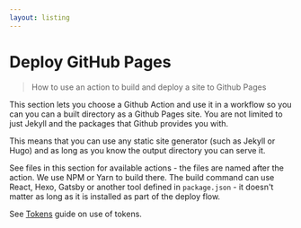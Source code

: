 ```yaml
---
layout: listing
---
```

# Deploy GitHub Pages
> How to use an action to build and deploy a site to Github Pages

This section lets you choose a Github Action and use it in a workflow so you can you can a built directory as a Github Pages site. You are not limited to just Jekyll and the packages that Github provides you with.

This means that you can use any static site generator (such as Jekyll or Hugo) and as long as you know the output directory you can serve it.

See files in this section for available actions - the files are named after the action. We use NPM or Yarn to build there. The build command can use React, Hexo, Gatsby or another tool defined in `package.json` - it doesn't matter as long as it is installed as part of the deploy flow.

See [Tokens](/recipes/ci-cd/github-actions/tokens/) guide on use of tokens.
